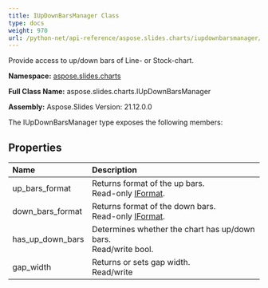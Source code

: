 ```yaml
---
title: IUpDownBarsManager Class
type: docs
weight: 970
url: /python-net/api-reference/aspose.slides.charts/iupdownbarsmanager/
---
```


Provide access to up/down bars of Line- or Stock-chart.

**Namespace:** [aspose.slides.charts](/slides/python-net/api-reference/aspose.slides.charts/)

**Full Class Name:** aspose.slides.charts.IUpDownBarsManager

**Assembly:**  Aspose.Slides Version: 21.12.0.0

The IUpDownBarsManager type exposes the following members:
## **Properties**
|**Name**|**Description**|
| :- | :- |
|up_bars_format|Returns format of the up bars.<br/>            Read-only [IFormat](/slides/python-net/api-reference/aspose.slides.charts/iformat/).|
|down_bars_format|Returns format of the down bars.<br/>            Read-only [IFormat](/slides/python-net/api-reference/aspose.slides.charts/iformat/).|
|has_up_down_bars|Determines whether the chart has up/down bars.<br/>            Read/write bool.|
|gap_width|Returns or sets gap width.<br/>            Read/write|
